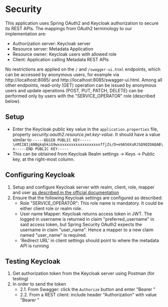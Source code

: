 # Security

This application uses Spring OAuth2 and Keycloak authorization to secure its REST APIs. The mappings from OAuth2 terminology to our implementation are:
   - Authorization server: Keycloak server
   - Resource server: Metadata Application
   - Resource owner: Keycloak users with allowed role
   - Client: Application calling Metadata REST APIs


No restrictions are applied on the `/` and `/swagger-ui.html` endpoints, which can be accessed by anonymous users, for example via http://localhost:8085/ and http://localhost:8085/swagger-ui.html. Among all other endpoints, read-only (GET) operation can be issued by anonymous users and update operations (POST, PUT, PATCH, DELETE) can be performed only by users with the "SERVICE_OPERATOR" role (described below).


## Setup

   - Enter the Keycloak public key value in the `application.properties` file, property _security.oauth2.resource.jwt.key-value_. It should have a value similar to `-----BEGIN PUBLIC KEY-----\nMIIBIjANBgkqhkiG9wxxxxxxxxxxxxxxxxxxxffjZs/D+e9A56XuRJSQ9QIDAQAB\n-----END PUBLIC KEY-----`
   - This can be obtained from Keycloak Realm settings -> Keys -> Public key, at the right-most column.
  
 
## Configuring Keycloak
  
1. Setup and configure Keycloak server with realm, client, role, mapper and user [as described in the official documentation](https://www.keycloak.org/docs/latest/getting_started/index.html)
2. Ensure that the following Keycloak settings are configured as described:
     - Role "SERVICE_OPERATOR": This role name is mandatory. It could be either client role or realm role.
     - User name Mapper: Keycloak returns access token in JWT. The logged in username is returned in claim "preferred\_username" in said access token, but Spring Security OAuth2 expects the username in claim "user\_name". Hence a mapper to a new claim named "user\_name" is required.
     - 'Redirect URL' in client settings should point to where the metadata API is running


## Testing Keycloak
1. Get authorization token from the Keycloak server using Postman (for testing)
2. In order to send the token
    - 2.1. From Swagger: click the `Authorize` button and enter "Bearer <token obtained>"
    - 2.2. From a REST client: include header "Authorization" with value "Bearer <token obtained>"
